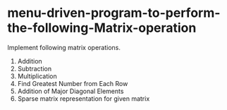# menu-driven-program-to-perform-the-following-Matrix-operation
Implement following matrix operations.
1.	Addition
2.	Subtraction
3.	Multiplication
4.	Find Greatest Number from Each Row
5.	Addition of Major Diagonal Elements
6.	Sparse matrix representation for given matrix
